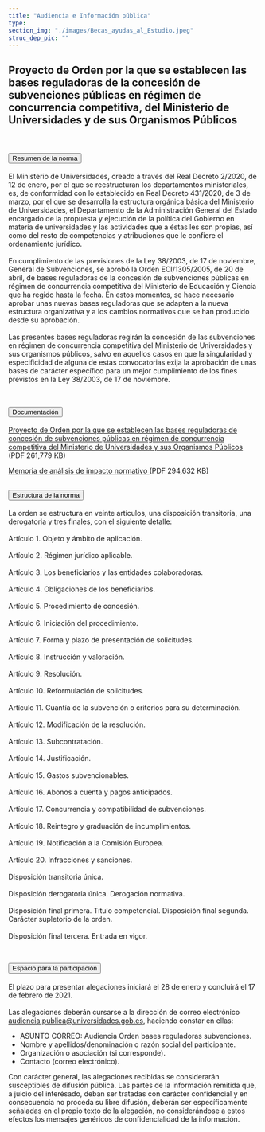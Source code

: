 ```yaml
---
title: "Audiencia e Información pública"
type: 
section_img: "./images/Becas_ayudas_al_Estudio.jpeg"
struc_dep_pic: ""
---
```

## Proyecto de Orden por la que se establecen las bases reguladoras de la concesión de subvenciones públicas en régimen de concurrencia competitiva, del Ministerio de Universidades y de sus Organismos Públicos <br><br>
<section>
    <article>
        <div class="container container_xl_accoordion p-0">
            <div class="row mt-4">
                <div class="col-lg-12 content_collapse mb-120">
                                <div class="accordion" id="accordionPanelsStayOpenExample">
                                    <div class="accordion-item">
                                        <h2 class="accordion-header" id="panelsStayOpen-headingOne">
                                            <button class="accordion-button collapsed" type="button" data-bs-toggle="collapse" data-bs-target="#panelsStayOpen-collapseOne" aria-expanded="false" aria-controls="panelsStayOpen-collapseOne">
                                               Resumen de la norma
                                            </button>
                                        </h2>
                                        <div id="panelsStayOpen-collapseOne" class="accordion-collapse collapse " aria-labelledby="panelsStayOpen-headingOne">
                                            <div class="accordion-body">
                                                <article id="section_link">
                                                    <div class="container-fluid">
                                                        <div class="row">
                                                            <div class="col-12">
                                                                El Ministerio de Universidades, creado a través del Real Decreto 2/2020, de 12 de enero, por el que se reestructuran los departamentos ministeriales, es, de conformidad con lo establecido en Real Decreto 431/2020, de 3 de marzo, por el que se desarrolla la estructura orgánica básica del Ministerio de Universidades, el Departamento de la Administración General del Estado encargado de la propuesta y ejecución de la política del Gobierno en materia de universidades y las actividades que a éstas les son propias, así como del resto de competencias y atribuciones que le confiere el ordenamiento jurídico.  <br><br>
								En cumplimiento de las previsiones de la Ley 38/2003, de 17 de noviembre, General de Subvenciones, se aprobó la Orden ECI/1305/2005, de 20 de abril, de bases reguladoras de la concesión de subvenciones públicas en régimen de concurrencia competitiva del Ministerio de Educación y Ciencia que ha regido hasta la fecha. En estos momentos, se hace necesario aprobar unas nuevas bases reguladoras que se adapten a la nueva estructura organizativa y a los cambios normativos que se han producido desde su aprobación.  <br><br>
								Las presentes bases reguladoras regirán la concesión de las subvenciones en régimen de concurrencia competitiva del Ministerio de Universidades y sus organismos públicos, salvo en aquellos casos en que la singularidad y especificidad de alguna de estas convocatorias exija la aprobación de unas bases de carácter específico para un mejor cumplimiento de los fines previstos en la Ley 38/2003, de 17 de noviembre.  <br><br>
                                                            </div>
                                                        </div>
                                                    </div>
                                                </article>
                                            </div>
                                        </div>
                                    </div>
                                    <div class="accordion-item">
                                        <h2 class="accordion-header" id="panelsStayOpen-headingTwo">
                                            <button class="accordion-button collapsed" type="button" data-bs-toggle="collapse" data-bs-target="#panelsStayOpen-collapseTwo" aria-expanded="false">
                                                Documentación
                                            </button>
                                        </h2>
                                        <div id="panelsStayOpen-collapseTwo" class="accordion-collapse collapse" aria-labelledby="panelsStayOpen-headingTwo">
                                            <div class="accordion-body">
                                                <article id="section_link">
                                                    <div class="container-fluid">
                                                        <div class="row">
                                                            <div class="col-12">
								<div class="col-lg-12 cards_download_cnt">  
			<div class="row"> 
				<div class="download_card"> 
					<a class="card" href="{{<siteurl>}}/documentos/pdf/tu_administracion/20210120_OMSUBVENCIONES_MUNI_V4.pdf" target="_blank"> 
					<div class="card-header"> 
						   <i class="fal fa-download"></i> 
					</div> </a> 
					<div class="card-body"> 
						<p class="text_file"><a class="card" href="{{<siteurl>}}/documentos/pdf/tu_administracion/20210120_OMSUBVENCIONES_MUNI_V4.pdf" target="_blank">  
						<span class="tit">Proyecto de Orden por la que se establecen las bases reguladoras de concesión de subvenciones públicas en régimen de concurrencia competitiva del Ministerio de Universidades y sus Organismos Públicos </span></a> <i class="fal fa-file-pdf pdf_icon"></i> (PDF 261,779 KB)
					</div>
				</div> 	
				<div class="download_card"> 
					<a class="card" href="{{<siteurl>}}/documentos/pdf/tu_administracion/20210126_MAIN_V4.pdf" target="_blank"> 
					<div class="card-header"> 
						   <i class="fal fa-download"></i> 
					</div> </a> 
					<div class="card-body"> 
						<p class="text_file"><a class="card" href="{{<siteurl>}}/documentos/pdf/tu_administracion/20210126_MAIN_V4.pdf" target="_blank">  
						<span class="tit">Memoria de análisis de impacto normativo </span></a> <i class="fal fa-file-pdf pdf_icon"></i> (PDF 294,632 KB)
					</div>
				</div>
			</div> 
		</div> 
                                                            </div>
                                                        </div>
                                                    </div>
                                                </article>
                                            </div>
                                        </div>
				</div>
				<div class="accordion-item">
                                        <h2 class="accordion-header" id="panelsStayOpen-headingTree">
                                            <button class="accordion-button collapsed" type="button" data-bs-toggle="collapse" data-bs-target="#panelsStayOpen-collapseTree" aria-expanded="false">
                                                 Estructura de la norma
                                            </button>
                                        </h2>
                                        <div id="panelsStayOpen-collapseTree" class="accordion-collapse collapse" aria-labelledby="panelsStayOpen-headingTree">
                                            <div class="accordion-body">
                                                <article id="section_link">
                                                    <div class="container-fluid">
                                                        <div class="row">
                                                            <div class="col-12">
								La orden se estructura en veinte artículos, una disposición transitoria, una derogatoria y tres finales, con el siguiente detalle:<br><br>
								Artículo 1. Objeto y ámbito de aplicación.  <br><br>
								Artículo 2. Régimen jurídico aplicable.  <br><br>
								Artículo 3. Los beneficiarios y las entidades colaboradoras.  <br><br>
								Artículo 4. Obligaciones de los beneficiarios.  <br><br>
								Artículo 5. Procedimiento de concesión.  <br><br>
								Artículo 6. Iniciación del procedimiento.  <br><br>
								Artículo 7. Forma y plazo de presentación de solicitudes.  <br><br>
								Artículo 8. Instrucción y valoración.  <br><br>
								Artículo 9. Resolución.  <br><br>
								Artículo 10. Reformulación de solicitudes.  <br><br>
								Artículo 11. Cuantía de la subvención o criterios para su determinación.  <br><br>
								Artículo 12. Modificación de la resolución.  <br><br>
								Artículo 13. Subcontratación.  <br><br>
								Artículo 14. Justificación.  <br><br>
								Artículo 15. Gastos subvencionables.  <br><br>
								Artículo 16. Abonos a cuenta y pagos anticipados.  <br><br>
								Artículo 17. Concurrencia y compatibilidad de subvenciones.  <br><br>
								Artículo 18. Reintegro y graduación de incumplimientos.  <br><br>
								Artículo 19. Notificación a la Comisión Europea.  <br><br>
								Artículo 20. Infracciones y sanciones.  <br><br>
								Disposición transitoria única.  <br><br>
								Disposición derogatoria única. Derogación normativa.  <br><br>
								Disposición final primera. Título competencial. Disposición final segunda. Carácter supletorio de la orden.  <br><br>
								Disposición final tercera. Entrada en vigor.  <br><br>
								</div>
                                                        </div>
                                                    </div>
                                                </article>
                                            </div>
                                        </div>
                                    </div>
                                    <div class="accordion-item">
                                        <h2 class="accordion-header" id="panelsStayOpen-headingFour">
                                            <button class="accordion-button collapsed" type="button" data-bs-toggle="collapse" data-bs-target="#panelsStayOpen-collapseFour" aria-expanded="false">
                                                 Espacio para la participación
                                            </button>
                                        </h2>
                                        <div id="panelsStayOpen-collapseFour" class="accordion-collapse collapse" aria-labelledby="panelsStayOpen-headingFour">
                                            <div class="accordion-body">
                                                <article id="section_link">
                                                    <div class="container-fluid">
                                                        <div class="row">
                                                            <div class="col-12">
								El plazo para presentar alegaciones iniciará el 28 de enero y concluirá el 17 de febrero de 2021.<br><br>
								Las alegaciones deberán cursarse a la dirección de correo electrónico <a href="mailto:audiencia.publica@universidades.gob.es">audiencia.publica@universidades.gob.es</a>, haciendo constar en ellas:
								<ul>
									<li>ASUNTO CORREO: Audiencia Orden bases reguladoras subvenciones.</li>
									<li>Nombre y apellidos/denominación o razón social del participante. </li>
									<li>Organización o asociación (si corresponde). </li>
									<li>Contacto (correo electrónico). </li>
								</ul>
								Con carácter general, las alegaciones recibidas se considerarán susceptibles de difusión pública. Las partes de la información remitida que, a juicio del interésado, deban ser tratadas con carácter confidencial y en consecuencia no proceda su libre difusión, deberán ser específicamente señaladas en el propio texto de la alegación, no considerándose a estos efectos los mensajes genéricos de confidencialidad de la información.  <br><br>
								</div>
                                            </div>
                                        </div>
                                    </article>
                                </div>
                            </div>
                        </div>         
                    </div>
                </div>
            </div>
        </div>
    </article>
</section>